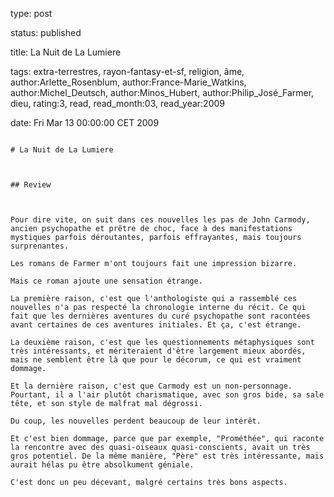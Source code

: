 type: post
status: published
title: La Nuit de La Lumiere
tags:  extra-terrestres,  rayon-fantasy-et-sf,  religion,  âme, author:Arlette_Rosenblum, author:France-Marie_Watkins, author:Michel_Deutsch, author:Minos_Hubert, author:Philip_José_Farmer, dieu, rating:3, read, read_month:03, read_year:2009
date: Fri Mar 13 00:00:00 CET 2009
~~~~~~
# La Nuit de La Lumiere

## Review

Pour dire vite, on suit dans ces nouvelles les pas de John Carmody, ancien psychopathe et prêtre de choc, face à des manifestations mystiques parfois déroutantes, parfois effrayantes, mais toujours surprenantes.  
Les romans de Farmer m'ont toujours fait une impression bizarre.  
Mais ce roman ajoute une sensation étrange.  
La première raison, c'est que l'anthologiste qui a rassemblé ces nouvelles n'a pas respecté la chronologie interne du récit. Ce qui fait que les dernières aventures du curé psychopathe sont racontées avant certaines de ces aventures initiales. Et ça, c'est étrange.  
La deuxième raison, c'est que les questionnements métaphysiques sont très intéressants, et mériteraient d'être largement mieux abordés, mais ne semblent être là que pour le décorum, ce qui est vraiment dommage.  
Et la dernière raison, c'est que Carmody est un non-personnage. Pourtant, il a l'air plutôt charismatique, avec son gros bide, sa sale tête, et son style de malfrat mal dégrossi.  
Du coup, les nouvelles perdent beaucoup de leur intérêt.  
Et c'est bien dommage, parce que par exemple, "Prométhée", qui raconte la rencontre avec des quasi-oiseaux quasi-conscients, avait un très gros potentiel. De la même manière, "Père" est très intéressante, mais aurait hélas pu être absolkument géniale.  
C'est donc un peu décevant, malgré certains très bons aspects.